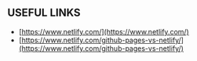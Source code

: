 ## USEFUL LINKS ##
* [https://www.netlify.com/](https://www.netlify.com/)
* [https://www.netlify.com/github-pages-vs-netlify/](https://www.netlify.com/github-pages-vs-netlify/)